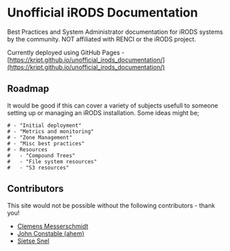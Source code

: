 # Unofficial iRODS Documentation
Best Practices and System Administrator documentation for iRODS systems by the community. NOT affiliated with RENCI or the iRODS project.

Currently deployed using GitHub Pages - [https://kript.github.io/unofficial_irods_documentation/](https://kript.github.io/unofficial_irods_documentation/)

## Roadmap

It would be good if this can cover a variety of subjects usefull to someone setting up or managing an iRODS installation. Some ideas might be;

    # - "Initial deployment"
    # - "Metrics and monitoring"
    # - "Zone Management"
    # - "Misc best practices"
    # - Resources
    #   - "Compound Trees"
    #   - "File system resources"
    #   - "S3 resources"

## Contributors

This site would not be possible without the following contributors - thank you!

* [Clemens Messerschmidt](https://github.com/messersc)
* [John Constable (ahem)](https://github.com/kript)
* [Sietse Snel](https://github.com/stsnel)
